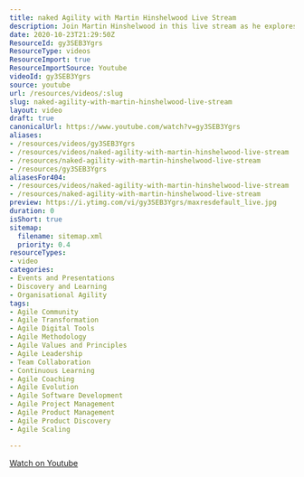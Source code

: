 ```yaml
---
title: naked Agility with Martin Hinshelwood Live Stream
description: Join Martin Hinshelwood in this live stream as he explores the principles of naked Agility, offering insights and practical tips for agile practices.
date: 2020-10-23T21:29:50Z
ResourceId: gy3SEB3Ygrs
ResourceType: videos
ResourceImport: true
ResourceImportSource: Youtube
videoId: gy3SEB3Ygrs
source: youtube
url: /resources/videos/:slug
slug: naked-agility-with-martin-hinshelwood-live-stream
layout: video
draft: true
canonicalUrl: https://www.youtube.com/watch?v=gy3SEB3Ygrs
aliases:
- /resources/videos/gy3SEB3Ygrs
- /resources/videos/naked-agility-with-martin-hinshelwood-live-stream
- /resources/naked-agility-with-martin-hinshelwood-live-stream
- /resources/gy3SEB3Ygrs
aliasesFor404:
- /resources/videos/naked-agility-with-martin-hinshelwood-live-stream
- /resources/naked-agility-with-martin-hinshelwood-live-stream
preview: https://i.ytimg.com/vi/gy3SEB3Ygrs/maxresdefault_live.jpg
duration: 0
isShort: true
sitemap:
  filename: sitemap.xml
  priority: 0.4
resourceTypes:
- video
categories:
- Events and Presentations
- Discovery and Learning
- Organisational Agility
tags:
- Agile Community
- Agile Transformation
- Agile Digital Tools
- Agile Methodology
- Agile Values and Principles
- Agile Leadership
- Team Collaboration
- Continuous Learning
- Agile Coaching
- Agile Evolution
- Agile Software Development
- Agile Project Management
- Agile Product Management
- Agile Product Discovery
- Agile Scaling

---
```

  
 [Watch on Youtube](https://www.youtube.com/watch?v=gy3SEB3Ygrs)
